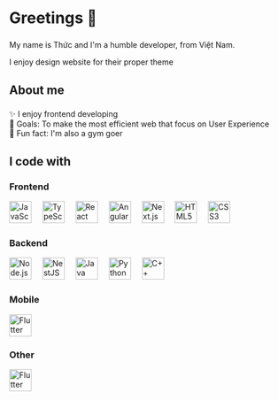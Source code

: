<h1 align="left">Greetings 👋</h1>

###

<p align="left">My name is Thức and I'm a humble developer, from Việt Nam.</p>
<p align="left">I enjoy design website for their proper theme</p>

###

<h2 align="left">About me</h2>

###

<p align="left">✨ I enjoy frontend developing<br>🎯 Goals: To make the most efficient web that focus on User Experience<br>🎲 Fun fact: I'm also a gym goer</p>

###

<h2 align="left">I code with</h2>

###

<h3 align="left">Frontend</h3>

<div align="left">
  <img src="https://cdn.jsdelivr.net/gh/devicons/devicon/icons/javascript/javascript-original.svg" height="40" alt="JavaScript logo" />
  <img width="12" />
  <img src="https://cdn.jsdelivr.net/gh/devicons/devicon/icons/typescript/typescript-original.svg" height="40" alt="TypeScript logo" />
  <img width="12" />
  <img src="https://cdn.jsdelivr.net/gh/devicons/devicon/icons/react/react-original.svg" height="40" alt="React logo" />
  <img width="12" />
  <img src="https://cdn.jsdelivr.net/gh/devicons/devicon/icons/angularjs/angularjs-original.svg" height="40" alt="Angular logo" />
  <img width="12" />
  <img src="https://cdn.jsdelivr.net/gh/devicons/devicon/icons/nextjs/nextjs-original.svg" height="40" alt="Next.js logo" />
  <img width="12" />
  <img src="https://cdn.jsdelivr.net/gh/devicons/devicon/icons/html5/html5-original.svg" height="40" alt="HTML5 logo" />
  <img width="12" />
  <img src="https://cdn.jsdelivr.net/gh/devicons/devicon/icons/css3/css3-original.svg" height="40" alt="CSS3 logo" />
</div>

###

<h3 align="left">Backend</h3>

<div align="left">
  <img src="https://cdn.jsdelivr.net/gh/devicons/devicon/icons/nodejs/nodejs-original.svg" height="40" alt="Node.js logo" />
  <img width="12" />
  <img src="https://cdn.jsdelivr.net/gh/devicons/devicon/icons/nestjs/nestjs-plain.svg" height="40" alt="NestJS logo" />
  <img width="12" />
  <img src="https://cdn.jsdelivr.net/gh/devicons/devicon/icons/java/java-original.svg" height="40" alt="Java logo" />
  <img width="12" />
  <img src="https://cdn.jsdelivr.net/gh/devicons/devicon/icons/python/python-original.svg" height="40" alt="Python logo" />
  <img width="12" />
  <img src="https://cdn.jsdelivr.net/gh/devicons/devicon/icons/cplusplus/cplusplus-original.svg" height="40" alt="C++ logo" />
</div>

###

<h3 align="left">Mobile</h3>

<div align="left">
  <img src="https://cdn.jsdelivr.net/gh/devicons/devicon/icons/flutter/flutter-original.svg" height="40" alt="Flutter logo" />
</div>


###

<h3 align="left">Other</h3>

<div align="left">
  <img src="https://cdn.jsdelivr.net/gh/devicons/devicon/icons/figma/figma-original.svg" height="40" alt="Flutter logo" />
</div>

